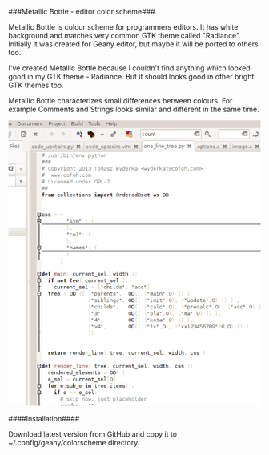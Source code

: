 ###Metallic Bottle - editor color scheme###

Metallic Bottle is colour scheme for programmers editors. It has white background and matches very common GTK theme called "Radiance". Initially it was created for Geany editor, but maybe it will be ported to others too.

I've created Metallic Bottle because I couldn't find anything which looked good in my GTK theme - Radiance. But it should looks good in other bright GTK themes too.

Metallic Bottle characterizes small differences between colours. For example Comments and Strings looks similar and different in the same time.

![Metallic Bottle screen shot in Geany editor](screenshot1.png?raw=true)

####Installation####

Download latest version from GitHub and copy it to ~/.config/geany/colorscheme directory.



